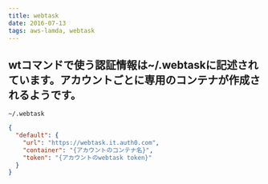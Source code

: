```yaml
---
title: webtask
date: 2016-07-13
tags: aws-lamda, webtask
---
```




## wtコマンドで使う認証情報は~/.webtaskに記述されています。アカウントごとに専用のコンテナが作成されるようです。

`~/.webtask`

```json
{
  "default": {
    "url": "https://webtask.it.auth0.com",
    "container": "{アカウントのコンテナ名}",
    "token": "{アカウントのwebtask token}"
  }
}
```
